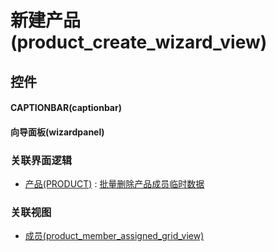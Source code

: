 # 新建产品(product_create_wizard_view)  <!-- {docsify-ignore-all} -->



## 控件
#### CAPTIONBAR(captionbar)
#### 向导面板(wizardpanel)


### 关联界面逻辑
  * [产品(PRODUCT)](module/ProdMgmt/product) : [批量删除产品成员临时数据](module/ProdMgmt/product/uilogic/remove_batch_temp)

### 关联视图
  * [成员(product_member_assigned_grid_view)](app/view/product_member_assigned_grid_view)

<script>
 const { createApp } = Vue
  createApp({
    data() {
      return {

      }
    }
  }).use(ElementPlus).mount('#app')
</script>